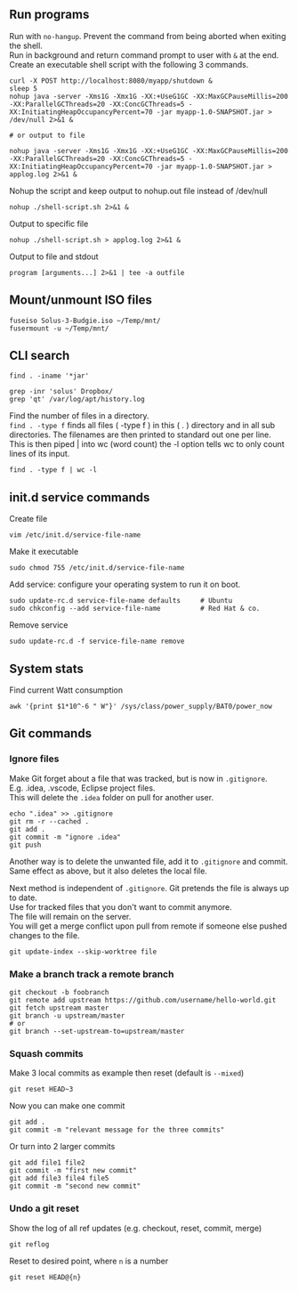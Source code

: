 Run programs
-------------------------

Run with `no-hangup`. Prevent the command from being aborted when exiting the shell.  
Run in background and return command prompt to user with `&` at the end.  
Create an executable shell script with the following 3 commands.  

    curl -X POST http://localhost:8080/myapp/shutdown &
    sleep 5
    nohup java -server -Xms1G -Xmx1G -XX:+UseG1GC -XX:MaxGCPauseMillis=200 -XX:ParallelGCThreads=20 -XX:ConcGCThreads=5 -XX:InitiatingHeapOccupancyPercent=70 -jar myapp-1.0-SNAPSHOT.jar > /dev/null 2>&1 &

    # or output to file

    nohup java -server -Xms1G -Xmx1G -XX:+UseG1GC -XX:MaxGCPauseMillis=200 -XX:ParallelGCThreads=20 -XX:ConcGCThreads=5 -XX:InitiatingHeapOccupancyPercent=70 -jar myapp-1.0-SNAPSHOT.jar > applog.log 2>&1 &


Nohup the script and keep output to nohup.out file instead of /dev/null

    nohup ./shell-script.sh 2>&1 &

Output to specific file

    nohup ./shell-script.sh > applog.log 2>&1 &

Output to file and stdout

    program [arguments...] 2>&1 | tee -a outfile



Mount/unmount ISO files
------------------------------

    fuseiso Solus-3-Budgie.iso ~/Temp/mnt/
    fusermount -u ~/Temp/mnt/



CLI search
------------------------------

    find . -iname '*jar'

    grep -inr 'solus' Dropbox/
    grep 'qt' /var/log/apt/history.log


Find the number of files in a directory.  
`find . -type f` finds all files ( -type f ) in this ( . ) directory and in all sub directories. The filenames are then printed to standard out one per line.  
This is then piped | into wc (word count) the -l option tells wc to only count lines of its input.

    find . -type f | wc -l



init.d service commands
-------------------------------

Create file

    vim /etc/init.d/service-file-name

Make it executable

    sudo chmod 755 /etc/init.d/service-file-name

Add service: configure your operating system to run it on boot.

    sudo update-rc.d service-file-name defaults     # Ubuntu
    sudo chkconfig --add service-file-name          # Red Hat & co.

Remove service

    sudo update-rc.d -f service-file-name remove



System stats
----------------------------

Find current Watt consumption

    awk '{print $1*10^-6 " W"}' /sys/class/power_supply/BAT0/power_now



Git commands
----------------------------

### Ignore files

Make Git forget about a file that was tracked, but is now in `.gitignore`.  
E.g. .idea, .vscode, Eclipse project files.  
This will delete the `.idea` folder on pull for another user.  

    echo ".idea" >> .gitignore
    git rm -r --cached .
    git add .
    git commit -m "ignore .idea"
    git push

Another way is to delete the unwanted file, add it to `.gitignore` and commit.  
Same effect as above, but it also deletes the local file.  

Next method is independent of `.gitignore`. Git pretends the file is always up to date.  
Use for tracked files that you don't want to commit anymore.  
The file will remain on the server.  
You will get a merge conflict upon pull from remote if someone else pushed changes to the file.  

    git update-index --skip-worktree file


### Make a branch track a remote branch

    git checkout -b foobranch
    git remote add upstream https://github.com/username/hello-world.git
    git fetch upstream master
    git branch -u upstream/master
    # or
    git branch --set-upstream-to=upstream/master


### Squash commits

Make 3 local commits as example then reset (default is `--mixed`)

    git reset HEAD~3

Now you can make one commit

    git add .
    git commit -m "relevant message for the three commits"

Or turn into 2 larger commits

    git add file1 file2
    git commit -m "first new commit"
    git add file3 file4 file5
    git commit -m "second new commit"


### Undo a git reset

Show the log of all ref updates (e.g. checkout, reset, commit, merge)

    git reflog

Reset to desired point, where `n` is a number

    git reset HEAD@{n}
